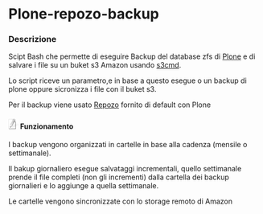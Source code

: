# Plone-repozo-backup

### Descrizione

Scipt Bash che permette di eseguire Backup del database zfs di [Plone][2] e di salvare i file su un buket s3 Amazon usando [s3cmd][1].

Lo script riceve un parametro,e in base a questo esegue o un backup di plone oppure sicronizza i file con il buket s3.

Per il backup viene usato [Repozo][3] fornito di default con Plone

#### ![edit_icon][4]  Funzionamento

I backup vengono organizzati in cartelle in base alla cadenza (mensile o settimanale). 

Il bakup giornaliero esegue salvataggi incrementali, quello settimanale prende il file completi (non gli incrementi) dalla cartella dei backup giornalieri e lo aggiunge a quella settimanale.

Le cartelle vengono sincronizzate con lo storage remoto di Amazon

[1]: http://s3tools.org/s3cmd
[2]: http://plone.org/
[3]: http://wiki.zope.org/zope2/RepozoPy
[4]: https://github.com/iem4voos/Scripts/raw/master/Bash/s3-Plone-repozo-backup/images/action_edit_no.gif